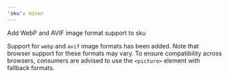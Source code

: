 ```yaml
---
'sku': minor
---
```

Add WebP and AVIF image format support to sku

Support for `webp` and `avif` image formats has been added. Note that browser support for these formats may vary. To ensure compatibility across browsers, consumers are advised to use the `<picture>` element with fallback formats. 
